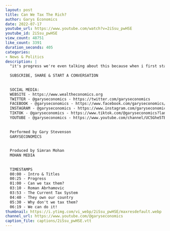 ```yaml
---
layout: post
title: Can We Tax The Rich?
author: Garys Economics
date: 2022-07-17
youtube_url: https://www.youtube.com/watch?v=2iSsu_pwHSE
youtube_id: 2iSsu_pwHSE
view_count: 48751
like_count: 3391
duration_seconds: 405
categories:
- News & Politics
description: |
  "it's progress we're even talking about this because when i first started talking about tax what i would often get back is you can't tax rich people rich people are the lifeblood of the economy it's very important for the economy that don't tax rich people i think it's becoming increasingly obvious to people that what is happening with the economy now is not working um the vast majority of people want something done about inequality"
  
  SUBSCRIBE, SHARE & START A CONVERSATION
  
  
  SOCIAL MEDIA:
  WEBSITE - https://www.wealtheconomics.org
  TWITTER - @garyseconomics - https://twitter.com/garyseconomics
  FACEBOOK - @garyseconomics - https://www.facebook.com/garyseconomics/
  INSTAGRAM - @garyseconomics - https://www.instagram.com/garyseconomics/
  TIKTOK - @garyseconomics - https://www.tiktok.com/@garyseconomics?lang=en
  YOUTUBE - @garyseconomics - https://www.youtube.com/channel/UC5Ghe5TBQGYIOANuiNW4hDQ
  
  
  Performed by Gary Stevenson
  GARYSECONOMICS
  
  
  Produced by Simran Mohan
  MOHAN MEDIA
  
  
  TIMESTAMPS
  00:00 - Intro & Titles
  00:25 - Progress
  01:00 - Can we tax them?
  03:10 - Roman Abrhamovic
  03:53 - The Current Tax System
  04:40 - They own our country 
  05:30 - Why don't we tax them?
  06:19 - We can do it!
thumbnail: https://i.ytimg.com/vi_webp/2iSsu_pwHSE/maxresdefault.webp
channel_url: https://www.youtube.com/@garyseconomics
caption_file: captions/2iSsu_pwHSE.vtt
---
```

